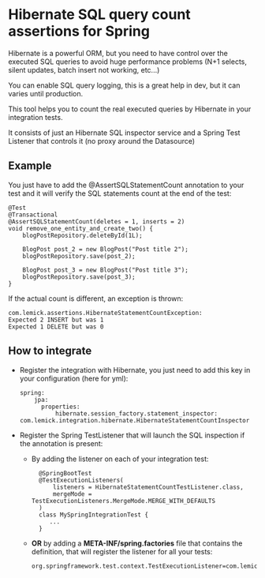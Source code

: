 # Hibernate SQL query count assertions for Spring

Hibernate is a powerful ORM, but you need to have control over the executed SQL queries to avoid huge performance problems (N+1 selects, silent updates, batch insert not working, etc...)

You can enable SQL query logging, this is a great help in dev, but it can varies until production. 

This tool helps you to count the real executed queries by Hibernate in your integration tests.

It consists of just an Hibernate SQL inspector service and a Spring Test Listener that controls it (no proxy around the Datasource)

## Example

You just have to add the @AssertSQLStatementCount annotation to your test and it will verify the SQL statements count at the end of the test:

    @Test
    @Transactional
    @AssertSQLStatementCount(deletes = 1, inserts = 2)
    void remove_one_entity_and_create_two() {
        blogPostRepository.deleteById(1L);
        
        BlogPost post_2 = new BlogPost("Post title 2");
        blogPostRepository.save(post_2);

        BlogPost post_3 = new BlogPost("Post title 3");
        blogPostRepository.save(post_3);
    }

If the actual count is different, an exception is thrown:

    com.lemick.assertions.HibernateStatementCountException: 
    Expected 2 INSERT but was 1
    Expected 1 DELETE but was 0
    
## How to integrate
- Register the integration with Hibernate, you just need to add this key in your configuration (here for yml):

	  spring:
		  jpa:
		  	properties:
				hibernate.session_factory.statement_inspector: com.lemick.integration.hibernate.HibernateStatementCountInspector

- Register the Spring TestListener that will launch the SQL inspection if the annotation is present:

    * By adding the listener on each of your integration test: 

    	    @SpringBootTest
            @TestExecutionListeners(
    	        listeners = HibernateStatementCountTestListener.class, 
    	        mergeMode = TestExecutionListeners.MergeMode.MERGE_WITH_DEFAULTS
    	    )
    	    class MySpringIntegrationTest {
    	       ...
    	    }
	
    * **OR** by adding a **META-INF/spring.factories** file that contains the definition, that will register the listener for all your tests:

	      org.springframework.test.context.TestExecutionListener=com.lemick.integration.spring.HibernateStatementCountTestListener

